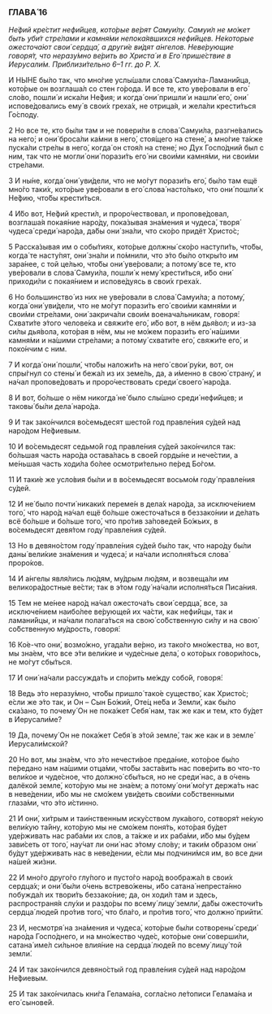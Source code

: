 ### ГЛАВА́ 16

_Не́фий кре́стит нефи́йцев, кото́рые ве́рят Самуи́лу. Самуи́л не мо́жет быть уби́т стре́лами и камня́ми непока́явшихся нефи́йцев. Не́которые ожесточа́ют свои́ сердца́, а други́е ви́дят а́нгелов. Неве́рующие говоря́т, что неразу́мно ве́рить во Христа́ и в Его́ прише́ствие в Иерусали́м. Приблизи́тельно 6–1 гг. до Р. Х._

И НЫ́НЕ бы́ло так, что мно́гие услы́шали слова́ Самуи́ла-Ламани́йца, кото́рые он возглаша́л со стен го́рода. И все те, кто уве́ровали в его́ сло́во, пошли́ и иска́ли Не́фия; и когда́ они́ пришли́ и нашли́ его́, они́ испове́довались ему́ в свои́х греха́х, не отрица́я, и жела́ли крести́ться Го́споду.

2 Но все те, кто бы́ли там и не повери́ли в слова́ Самуи́ла, разгне́вались на него́; и они́ броса́ли ка́мни в него́, стоя́щего на стене́, а мно́гие та́кже пуска́ли стре́лы в него́, когда́ он стоя́л на стене́; но Дух Госпо́дний был с ним, так что не могли́ они́ порази́ть его́ ни свои́ми камня́ми, ни свои́ми стре́лами.

3 И ны́не, когда́ они́ уви́дели, что не мо́гут порази́ть его́, бы́ло там ещё мно́го таки́х, кото́рые уве́ровали в его́ слова́ насто́лько, что они́ пошли́ к Не́фию, что́бы крести́ться.

4 И́бо вот, Не́фий крести́л, и проро́чествовал, и пропове́довал, возглаша́я покая́ние наро́ду, пока́зывая зна́мения и чудеса́, творя́ чудеса́ среди́ наро́да, да́бы они́ зна́ли, что ско́ро придёт Христо́с;

5 Расска́зывая им о собы́тиях, кото́рые должны́ ско́ро наступи́ть, что́бы, когда́ те насту́пят, они́ зна́ли и по́мнили, что э́то бы́ло откры́то им зара́нее, с той це́лью, что́бы они́ уве́ровали; а потому́ все те, кто уве́ровали в слова́ Самуи́ла, пошли́ к нему́ крести́ться, и́бо они́ приходи́ли с покая́нием и испове́дуясь в свои́х греха́х.

6 Но большинство́ из них не уве́ровали в слова́ Самуи́ла; а потому́, когда́ они́ уви́дели, что не мо́гут порази́ть его́ свои́ми камня́ми и свои́ми стре́лами, они́ закрича́ли свои́м военача́льникам, говоря́: Схвати́те э́того челове́ка и свяжи́те его́, и́бо вот, в нём дья́вол; и из-за си́лы дья́вола, кото́рая в нём, мы не мо́жем порази́ть его́ на́шими камня́ми и на́шими стре́лами; а потому́ схвати́те его́, свяжи́те его́, и поко́нчим с ним.

7 И когда́ они́ пошли́, что́бы наложи́ть на него́ свои́ ру́ки, вот, он спры́гнул со стены́ и бежа́л из их земе́ль, да, а и́менно в свою́ страну́, и на́чал пропове́довать и проро́чествовать среди́ своего́ наро́да.

8 И вот, бо́льше о нём никогда́ не́ было слы́шно среди́ нефи́йцев; и таковы́ бы́ли дела́ наро́да.

9 И так зако́нчился во́семьдесят шесто́й год правле́ния су́дей над наро́дом Не́фиевым.

10 И во́семьдесят седьмо́й год правле́ния су́дей зако́нчился так: бо́льшая часть наро́да остава́лась в свое́й горды́не и нече́стии, а ме́ньшая часть ходи́ла бо́лее осмотри́тельно пе́ред Бо́гом.

11 И таки́е же усло́вия бы́ли и в во́семьдесят восьмо́м году́ правле́ния су́дей.

12 И не́ было почти́ никаки́х переме́н в дела́х наро́да, за исключе́нием того́, что наро́д на́чал ещё бо́льше ожесточа́ться в беззако́нии и де́лать всё бо́льше и бо́льше того́, что про́тив за́поведей Бо́жьих, в во́семьдесят девя́том году́ правле́ния су́дей.

13 Но в девяно́стом году́ правле́ния су́дей бы́ло так, что наро́ду бы́ли даны́ вели́кие зна́мения и чудеса́; и на́чали исполня́ться слова́ проро́ков.

14 И а́нгелы явля́лись лю́дям, му́дрым лю́дям, и возвеща́ли им великора́достные ве́сти; так в э́том году́ на́чали исполня́ться Писа́ния.

15 Тем не ме́нее наро́д на́чал ожесточа́ть свои́ сердца́, все, за исключе́нием наибо́лее ве́рующей их ча́сти, как нефи́йцы, так и ламани́йцы, и на́чали полага́ться на свою́ со́бственную си́лу и на свою́ со́бственную му́дрость, говоря́:

16 Ко́е-что они́, возмо́жно, угада́ли ве́рно, из тако́го мно́жества, но вот, мы зна́ем, что все э́ти вели́кие и чуде́сные дела́, о кото́рых говори́лось, не мо́гут сбы́ться.

17 И они́ на́чали рассужда́ть и спо́рить ме́жду собо́й, говоря́:

18 Ведь э́то неразу́мно, что́бы пришло́ тако́е существо́, как Христо́с; е́сли же э́то так, и Он – Сын Бо́жий, Оте́ц не́ба и Земли́, как бы́ло ска́зано, то почему́ Он не пока́жет Себя́ нам, так же как и тем, кто бу́дет в Иерусали́ме?

19 Да, почему́ Он не пока́жет Себя́ в э́той земле́, так же как и в земле́ Иерусали́мской?

20 Но вот, мы зна́ем, что э́то нечести́вое преда́ние, кото́рое бы́ло пе́редано нам на́шими отца́ми, что́бы заста́вить нас пове́рить во что-то вели́кое и чуде́сное, что должно́ сбы́ться, но не среди́ нас, а в о́чень далёкой земле́, кото́рую мы не зна́ем; а потому́ они́ мо́гут держа́ть нас в неве́дении, и́бо мы не смо́жем уви́деть свои́ми со́бственными глаза́ми, что э́то и́стинно.

21 И они́, хи́трым и таи́нственным иску́сством лука́вого, сотворя́т не́кую вели́кую та́йну, кото́рую мы не смо́жем поня́ть, кото́рая бу́дет уде́рживать нас раба́ми их слов, а та́кже и их раба́ми, и́бо мы бу́дем зави́сеть от того́, нау́чат ли они́ нас э́тому сло́ву; и таки́м о́бразом они́ бу́дут уде́рживать нас в неве́дении, е́сли мы подчини́мся им, во все дни на́шей жи́зни.

22 И мно́го друго́го глу́пого и пусто́го наро́д вообража́л в свои́х сердца́х; и они́ бы́ли о́чень встрево́жены, и́бо сатана́ непреста́нно побужда́л их твори́ть беззако́ние; да, он ходи́л там и здесь, распространя́я слу́хи и раздо́ры по всему́ лицу́ земли́, да́бы ожесточи́ть сердца́ люде́й про́тив того́, что бла́го, и про́тив того́, что должно́ прийти́.

23 И, несмотря́ на зна́мения и чудеса́, кото́рые бы́ли сотворены́ среди́ наро́да Госпо́днего, и на мно́жество чуде́с, кото́рые они́ соверши́ли, сатана́ име́л си́льное влия́ние на сердца́ люде́й по всему́ лицу́ той земли́.

24 И так зако́нчился девяно́стый год правле́ния су́дей над наро́дом Не́фиевым.

25 И так зако́нчилась кни́га Гелама́на, согла́сно ле́тописи Гелама́на и его́ сынове́й.
